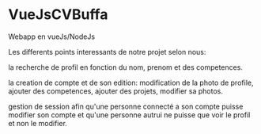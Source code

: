 # VueJsCVBuffa
Webapp en vueJs/NodeJs

Les differents points interessants de notre projet selon nous:

la recherche de profil en fonction du nom, prenom et des competences.

la creation de compte et de son edition:
              modification de la photo de profile,
              ajouter des competences,
              ajouter des projets,
              modifier sa photos.
 
gestion de session afin qu'une personne connecté a son compte puisse modifier son compte et qu'une personne autrui ne puisse que voir le profil et non le modifier.


